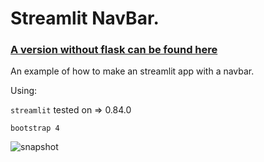 # Streamlit NavBar.  
### [A version without flask can be found here](https://github.com/BugzTheBunny/streamlit-navbar-flaskless)

An example of how to make an streamlit app with a navbar.

Using:

`streamlit` tested on => 0.84.0

`bootstrap 4` 

![snapshot](https://user-images.githubusercontent.com/44586585/125415916-a4a5f1b9-9eae-4aa5-99bc-9399062e54b7.gif)
